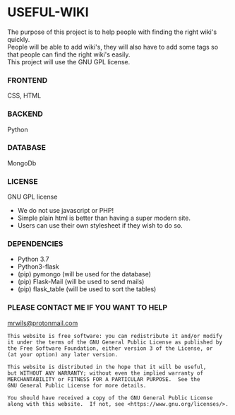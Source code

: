 
# USEFUL-WIKI

The purpose of this project is to help people with finding the right wiki's quickly.   
People will be able to add wiki's, they will also have to add some tags so that people can find the right wiki's easily.   
This project will use the GNU GPL license.  

### FRONTEND
CSS, HTML

### BACKEND
Python

### DATABASE
MongoDb

### LICENSE
GNU GPL license  
  
- We do not use javascript or PHP!
- Simple plain html is better than having a super modern site.
- Users can use their own stylesheet if they wish to do so. 

### DEPENDENCIES
- Python 3.7
- Python3-flask
- (pip) pymongo     (will be used for the database)
- (pip) Flask-Mail  (will be used to send mails)
- (pip) flask_table (will be used to sort the tables)

### PLEASE CONTACT ME IF YOU WANT TO HELP 
mrwils@protonmail.com  

    This website is free software: you can redistribute it and/or modify
    it under the terms of the GNU General Public License as published by
    the Free Software Foundation, either version 3 of the License, or
    (at your option) any later version.

    This website is distributed in the hope that it will be useful,
    but WITHOUT ANY WARRANTY; without even the implied warranty of
    MERCHANTABILITY or FITNESS FOR A PARTICULAR PURPOSE.  See the
    GNU General Public License for more details.

    You should have received a copy of the GNU General Public License
    along with this website.  If not, see <https://www.gnu.org/licenses/>.
